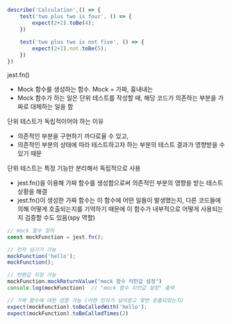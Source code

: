 ```javascript
describe('Calculation',() => {
    test('two plus two is four', () => {
        expect(2+2).toBe(4);
    })
    
    test('two plus two is not five', () => {
        expect(2+2).not.toBe(5);
    })
})
```

jest.fn()
- Mock 함수를 생성하는 함수. Mock = 가짜, 흉내내는
- Mock 함수가 하는 일은 단위 테스트를 작성할 때, 해당 코드가 의존하는 부분을 가짜로 대체하는 일을 함

단위 테스트가 독립적이어야 하는 이유
- 의존적인 부분을 구현하기 까다로울 수 있고,
- 의존적인 부분의 상태에 따라 테스트하고자 하는 부분의 테스트 결과가 영향받을 수 있기 때문

단위 테스트는 특정 기능만 분리해서 독립적으로 사용
- jest.fn()을 이용해 가짜 함수를 생성함으로써 의존적인 부분의 영향을 받는 테스트 상황을 해결
- jest.fn()이 생성한 가짜 함수는 이 함수에 어떤 일들이 발생했는지, 다른 코드들에 의해 어떻게 호출되는지를 기억하기 때문에 이 함수가 내부적으로 어떻게 사용되는지 검증할 수도 있음(spy 역할)

```javascript
// mock 함수 정의
const mockFunction = jest.fn();

// 인자 넘기기 가능
mockFunction('hello');
mockFunction();

// 반환값 지정 가능
mockFunction.mockReturnValue("mock 함수 리턴값 설정")
console.log(mockFunction)  // "mock 함수 리턴값 설정" 출력

// 가짜 함수에 대한 검증 가능 (어떤 인자가 넘어왔고 몇번 호출되었는지)
expect(mockFunction).toBeCalledWith('hello');
expect(mockFunction).toBeCalledTimes(2)
```